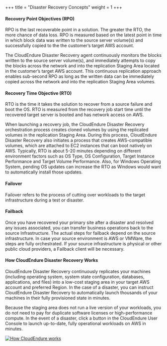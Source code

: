 +++
title = "Disaster Recovery Concepts"
weight = 1
+++


#### Recovery Point Objectives (RPO)

RPO is the last recoverable point in a solution. The greater the RTO, the more chance of data loss. RPO is measured based on the latest point in time in which block data was written to the source server volume(s) and successfully copied to the the customer’s target AWS account.

The CloudEndure Disaster Recovery agent continuously monitors the blocks written to the source server volume(s), and immediately attempts to copy the blocks across the network and into the replication Staging Area located in the customer’s target AWS account. This continuous replication approach enables sub-second RPO as long as the written data can be immediately copied across the network and into the replication Staging Area volumes.

#### Recovery Time Objective (RTO)

RTO is the time it takes the solution to recover from a source failure and boot the OS. RTO is measured from the recovery job start time until the recovered target server is booted and has network access on AWS.

When launching a recovery job, the CloudEndure Disaster Recovery orchestration process creates cloned volumes by using the replicated volumes in the replication Staging Area. During this process, CloudEndure Disaster Recovery also initiates a process that creates AWS-compatible volumes, which are attached to EC2 instances that can boot natively on AWS. 
Typically, RTO is about 5-20 minutes depending on different environment factors such as OS Type, OS Configuration, Target Instance Performance and Target Volume Performance. Also, for Windows Operating System, pending OS updates can increase the RTO as Windows would want to automatically install those updates. 

#### Failover

Failover refers to the process of cutting over workloads to the target infrastructure during a test or disaster.

#### Failback

Once you have recovered your primary site after a disaster and resolved any issues associated, you can transfer business operations back to the source Infrastructure. The actual steps for failback depend on the source infrastructure. In case your source environment is AWS or VMWare, the steps are fully orchestrated. If your source infrastructure is physical or other public cloud providers, a Failback client will be necessary.

#### How CloudEndure Disaster Recovery Works

CloudEndure Disaster Recovery continuously replicates your machines (including operating system, system state configuration, databases, applications, and files) into a low-cost staging area in your target AWS account and preferred Region. In the case of a disaster, you can instruct CloudEndure Disaster Recovery to automatically launch thousands of your machines in their fully provisioned state in minutes.

Because the staging area does not run a live version of your workloads, you do not need to pay for duplicate software licenses or high-performance compute. In the event of a disaster, click a button in the CloudEndure User Console to launch up-to-date, fully operational workloads on AWS in minutes.

[![How CloudEndure works](https://d1.awsstatic.com/products/CloudEndure/CloudEndure_Disaster_Recovery_Architecture_v2.3ae714976d6a72508467f7e40546dffd712dae9d.jpg?classes=shadow)](https://d1.awsstatic.com/products/CloudEndure/CloudEndure_Disaster_Recovery_Architecture_v2.3ae714976d6a72508467f7e40546dffd712dae9d.jpg?classes=shadow)